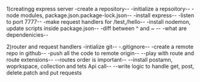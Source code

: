 1)creatingg express server
-create a repository--
-initialize a repsoitory--
-node modules, package.json.package-lock.json--
-install express--
-listen to port 7777--
-make request handlers for /test,/hello--
-install nodemon, update scripts inside package.json--
-diff between ^ and ~ --
-what are dependenicies--

2)router and request handlers
-intialize git--
-.gitignore--
-create a remote repo in github--
-push all the code to remote origin--
--play with route and route extensions--
--routes order is important--
--install postamn, woprkspace, collection and tets Api call--
--write logic to handle get, post, delete.patch and put requests
